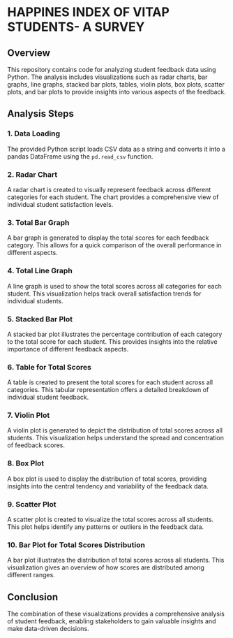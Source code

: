 # HAPPINES INDEX OF VITAP STUDENTS- A SURVEY

## Overview

This repository contains code for analyzing student feedback data using Python. The analysis includes visualizations such as radar charts, bar graphs, line graphs, stacked bar plots, tables, violin plots, box plots, scatter plots, and bar plots to provide insights into various aspects of the feedback.

## Analysis Steps

### 1. Data Loading

The provided Python script loads CSV data as a string and converts it into a pandas DataFrame using the `pd.read_csv` function.

### 2. Radar Chart

A radar chart is created to visually represent feedback across different categories for each student. The chart provides a comprehensive view of individual student satisfaction levels.

### 3. Total Bar Graph

A bar graph is generated to display the total scores for each feedback category. This allows for a quick comparison of the overall performance in different aspects.

### 4. Total Line Graph

A line graph is used to show the total scores across all categories for each student. This visualization helps track overall satisfaction trends for individual students.

### 5. Stacked Bar Plot

A stacked bar plot illustrates the percentage contribution of each category to the total score for each student. This provides insights into the relative importance of different feedback aspects.

### 6. Table for Total Scores

A table is created to present the total scores for each student across all categories. This tabular representation offers a detailed breakdown of individual student feedback.

### 7. Violin Plot

A violin plot is generated to depict the distribution of total scores across all students. This visualization helps understand the spread and concentration of feedback scores.

### 8. Box Plot

A box plot is used to display the distribution of total scores, providing insights into the central tendency and variability of the feedback data.

### 9. Scatter Plot

A scatter plot is created to visualize the total scores across all students. This plot helps identify any patterns or outliers in the feedback data.

### 10. Bar Plot for Total Scores Distribution

A bar plot illustrates the distribution of total scores across all students. This visualization gives an overview of how scores are distributed among different ranges.

## Conclusion

The combination of these visualizations provides a comprehensive analysis of student feedback, enabling stakeholders to gain valuable insights and make data-driven decisions.
